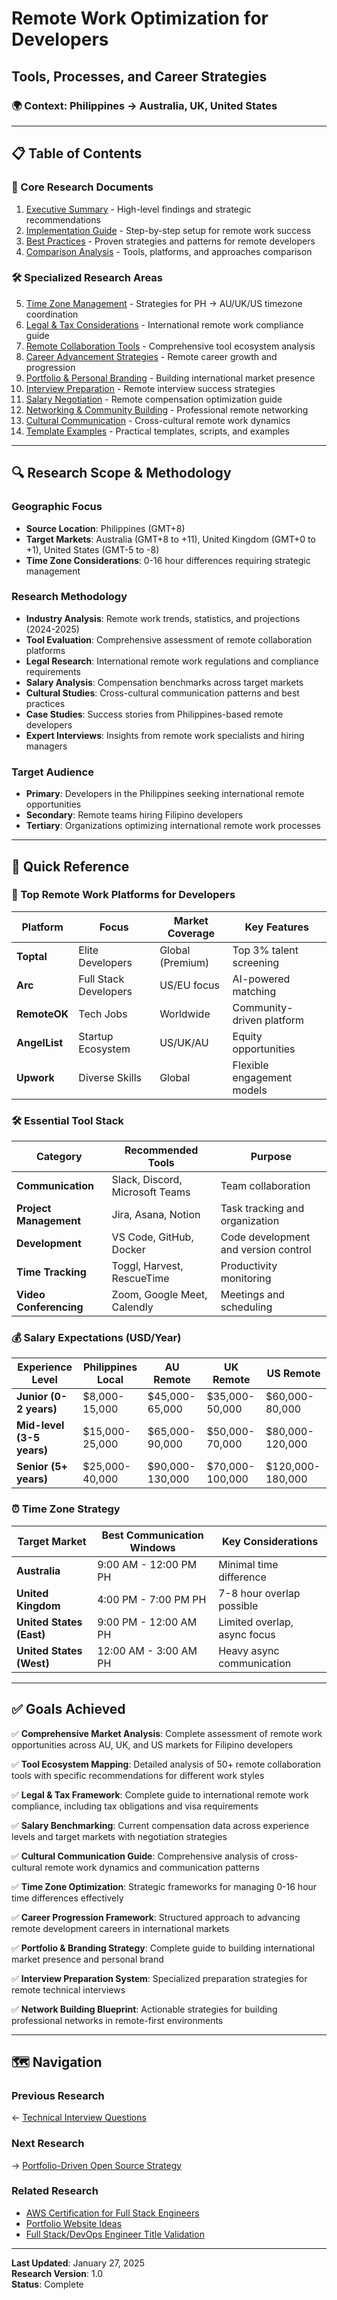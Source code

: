 # Remote Work Optimization for Developers
## Tools, Processes, and Career Strategies

### 🌍 Context: Philippines → Australia, UK, United States

---

## 📋 Table of Contents

### 🎯 Core Research Documents
1. [Executive Summary](./executive-summary.md) - High-level findings and strategic recommendations
2. [Implementation Guide](./implementation-guide.md) - Step-by-step setup for remote work success
3. [Best Practices](./best-practices.md) - Proven strategies and patterns for remote developers
4. [Comparison Analysis](./comparison-analysis.md) - Tools, platforms, and approaches comparison

### 🛠️ Specialized Research Areas
5. [Time Zone Management](./time-zone-management.md) - Strategies for PH → AU/UK/US timezone coordination
6. [Legal & Tax Considerations](./legal-tax-considerations.md) - International remote work compliance guide
7. [Remote Collaboration Tools](./remote-collaboration-tools.md) - Comprehensive tool ecosystem analysis
8. [Career Advancement Strategies](./career-advancement-strategies.md) - Remote career growth and progression
9. [Portfolio & Personal Branding](./portfolio-personal-branding.md) - Building international market presence
10. [Interview Preparation](./interview-preparation.md) - Remote interview success strategies
11. [Salary Negotiation](./salary-negotiation.md) - Remote compensation optimization guide
12. [Networking & Community Building](./networking-community-building.md) - Professional remote networking
13. [Cultural Communication](./cultural-communication.md) - Cross-cultural remote work dynamics
14. [Template Examples](./template-examples.md) - Practical templates, scripts, and examples

---

## 🔍 Research Scope & Methodology

### Geographic Focus
- **Source Location**: Philippines (GMT+8)
- **Target Markets**: Australia (GMT+8 to +11), United Kingdom (GMT+0 to +1), United States (GMT-5 to -8)
- **Time Zone Considerations**: 0-16 hour differences requiring strategic management

### Research Methodology
- **Industry Analysis**: Remote work trends, statistics, and projections (2024-2025)
- **Tool Evaluation**: Comprehensive assessment of remote collaboration platforms
- **Legal Research**: International remote work regulations and compliance requirements
- **Salary Analysis**: Compensation benchmarks across target markets
- **Cultural Studies**: Cross-cultural communication patterns and best practices
- **Case Studies**: Success stories from Philippines-based remote developers
- **Expert Interviews**: Insights from remote work specialists and hiring managers

### Target Audience
- **Primary**: Developers in the Philippines seeking international remote opportunities
- **Secondary**: Remote teams hiring Filipino developers
- **Tertiary**: Organizations optimizing international remote work processes

---

## 🚀 Quick Reference

### 🌟 Top Remote Work Platforms for Developers
| Platform | Focus | Market Coverage | Key Features |
|----------|-------|----------------|--------------|
| **Toptal** | Elite Developers | Global (Premium) | Top 3% talent screening |
| **Arc** | Full Stack Developers | US/EU focus | AI-powered matching |
| **RemoteOK** | Tech Jobs | Worldwide | Community-driven platform |
| **AngelList** | Startup Ecosystem | US/UK/AU | Equity opportunities |
| **Upwork** | Diverse Skills | Global | Flexible engagement models |

### 🛠️ Essential Tool Stack
| Category | Recommended Tools | Purpose |
|----------|------------------|---------|
| **Communication** | Slack, Discord, Microsoft Teams | Team collaboration |
| **Project Management** | Jira, Asana, Notion | Task tracking and organization |
| **Development** | VS Code, GitHub, Docker | Code development and version control |
| **Time Tracking** | Toggl, Harvest, RescueTime | Productivity monitoring |
| **Video Conferencing** | Zoom, Google Meet, Calendly | Meetings and scheduling |

### 💰 Salary Expectations (USD/Year)
| Experience Level | Philippines Local | AU Remote | UK Remote | US Remote |
|-----------------|-------------------|-----------|-----------|-----------|
| **Junior (0-2 years)** | $8,000-15,000 | $45,000-65,000 | $35,000-50,000 | $60,000-80,000 |
| **Mid-level (3-5 years)** | $15,000-25,000 | $65,000-90,000 | $50,000-70,000 | $80,000-120,000 |
| **Senior (5+ years)** | $25,000-40,000 | $90,000-130,000 | $70,000-100,000 | $120,000-180,000 |

### ⏰ Time Zone Strategy
| Target Market | Best Communication Windows | Key Considerations |
|---------------|---------------------------|-------------------|
| **Australia** | 9:00 AM - 12:00 PM PH | Minimal time difference |
| **United Kingdom** | 4:00 PM - 7:00 PM PH | 7-8 hour overlap possible |
| **United States (East)** | 9:00 PM - 12:00 AM PH | Limited overlap, async focus |
| **United States (West)** | 12:00 AM - 3:00 AM PH | Heavy async communication |

---

## ✅ Goals Achieved

✅ **Comprehensive Market Analysis**: Complete assessment of remote work opportunities across AU, UK, and US markets for Filipino developers

✅ **Tool Ecosystem Mapping**: Detailed analysis of 50+ remote collaboration tools with specific recommendations for different work styles

✅ **Legal & Tax Framework**: Complete guide to international remote work compliance, including tax obligations and visa requirements

✅ **Salary Benchmarking**: Current compensation data across experience levels and target markets with negotiation strategies

✅ **Cultural Communication Guide**: Comprehensive analysis of cross-cultural remote work dynamics and communication patterns

✅ **Time Zone Optimization**: Strategic frameworks for managing 0-16 hour time differences effectively

✅ **Career Progression Framework**: Structured approach to advancing remote development careers in international markets

✅ **Portfolio & Branding Strategy**: Complete guide to building international market presence and personal brand

✅ **Interview Preparation System**: Specialized preparation strategies for remote technical interviews

✅ **Network Building Blueprint**: Actionable strategies for building professional networks in remote-first environments

---

## 🗺️ Navigation

### Previous Research
← [Technical Interview Questions](../technical-interview-questions/README.md)

### Next Research  
→ [Portfolio-Driven Open Source Strategy](../portfolio-driven-open-source-strategy/README.md)

### Related Research
- [AWS Certification for Full Stack Engineers](../aws-certification-fullstack-devops/README.md)
- [Portfolio Website Ideas](../portfolio-website-ideas/README.md)
- [Full Stack/DevOps Engineer Title Validation](../fullstack-devops-engineer-title-validation/README.md)

---

**Last Updated**: January 27, 2025  
**Research Version**: 1.0  
**Status**: Complete
